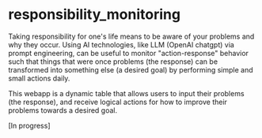 # responsibility_monitoring

Taking responsibility for one's life means to be aware of your problems and why they occur. Using AI technologies, like LLM (OpenAI chatgpt) via prompt engineering, can be useful to monitor "action-response" behavior such that things that were once problems (the response) can be transformed into something else (a desired goal) by performing simple and small actions daily. 

This webapp is a dynamic table that allows users to input their problems (the response), and receive logical actions for how to improve their problems towards a desired goal. 

[In progress] 
